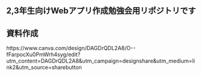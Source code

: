 ## 2,3年生向けWebアプリ作成勉強会用リポジトリです

## 資料作成
<p>
  https://www.canva.com/design/DAGDrQDL2A8/O--fFarpocXu0PmWrh4syg/edit?utm_content=DAGDrQDL2A8&utm_campaign=designshare&utm_medium=link2&utm_source=sharebutton
</p>
